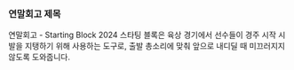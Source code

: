 ### 연말회고 제목 
연말회고 - Starting Block 2024
	 스타팅 블록은 육상 경기에서 선수들이 경주 시작 시 발을 지탱하기 위해 사용하는 도구로, 출발 총소리에 맞춰 앞으로 내디딜 때 미끄러지지 않도록 도와줍니다.


